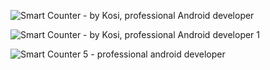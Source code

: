 ![Smart Counter - by Kosi, professional Android developer](https://github.com/user-attachments/assets/ee131e14-1ed7-4cdc-8735-0c44acede8f1)

![Smart Counter - by Kosi, professional Android developer 1](https://github.com/user-attachments/assets/2464449b-806c-48d3-8b12-9cbf09529259)

![Smart Counter 5 - professional android developer](https://github.com/user-attachments/assets/0b778f34-3a23-4a5b-ae96-b7cdde5fe719)
